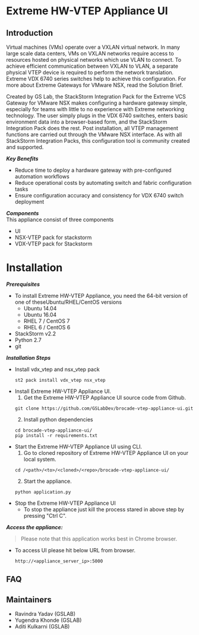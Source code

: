 # Extreme HW-VTEP Appliance UI
## Introduction
Virtual machines (VMs) operate over a VXLAN virtual network. In many large scale data centers, VMs on VXLAN networks require access to resources hosted on physical networks which use VLAN to connect. To achieve efficient communication between VXLAN to VLAN, a separate physical VTEP device is required to perform the network translation. Extreme VDX 6740 series switches help to achieve this configuration. For more about Extreme Gateways for VMware NSX, read the Solution Brief.

Created by GS Lab, the StackStorm Integration Pack for the Extreme VCS Gateway for VMware NSX makes configuring a hardware gateway simple, especially for teams with little to no experience with Extreme networking technology. The user simply plugs in the VDX 6740 switches, enters basic environment data into a browser-based form, and the StackStorm Integration Pack does the rest. Post installation, all VTEP management functions are carried out through the VMware NSX interface. As with all StackStorm Integration Packs, this configuration tool is community created and supported.

***Key Benefits***
* Reduce time to deploy a hardware gateway with pre-configured automation workflows
* Reduce operational costs by automating switch and fabric configuration tasks
* Ensure configuration accuracy and consistency for VDX 6740 switch deployment

***Components***
</br>This appliance consist of three components 
* UI
* NSX-VTEP pack for stackstorm
* VDX-VTEP pack for Stackstorm
 
# Installation
***Prerequisites***
* To install Extreme HW-VTEP Appliance, you need the 64-bit version of one of theseUbuntu/RHEL/CentOS versions
  * Ubuntu 14.04
  * Ubuntu 16.04
  * RHEL 7 / CentOS 7
  * RHEL 6 / CentOS 6
* StackStorm v2.2
* Python 2.7
* git

***Installation Steps***
* Install vdx_vtep and nsx_vtep pack
  ```
  st2 pack install vdx_vtep nsx_vtep
  ```
* Install Extreme HW-VTEP Appliance UI.
  1. Get the Extreme HW-VTEP Appliance UI source code from Github.
  ```
  git clone https://github.com/GSLabDev/brocade-vtep-appliance-ui.git
  ```
  2. Install python dependencies
  ```
  cd brocade-vtep-appliance-ui/
  pip install -r requirements.txt
  ```
* Start the Extreme HW-VTEP Appliance UI using CLI.
  1. Go to cloned repository of Extreme HW-VTEP Appliance UI on your local system.
  ```
  cd /<path>/<to>/<cloned>/<repo>/brocade-vtep-appliance-ui/
  ```
  2. Start the appliance.
  ```
  python application.py
  ```
* Stop the Extreme HW-VTEP Appliance UI
  * To stop the appliance just kill the process stared in above step by pressing "Ctrl C".

***Access the appliance:***
> Please note that this application works best in Chrome browser.
* To access UI please hit below URL from browser.
  ```
  http://<appliance_server_ip>:5000
  ```

## FAQ
## Maintainers
* Ravindra Yadav (GSLAB)
* Yugendra Khonde (GSLAB)
* Aditi Kulkarni (GSLAB)
